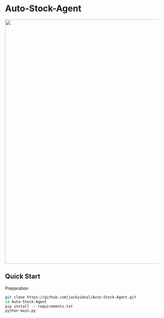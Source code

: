 # Auto-Stock-Agent

<p align="center">
    <img src="assets/model_structure.png" width="800"/>
<p>


## Quick Start

Preparation

```bash
git clone https://github.com/jackyideal/Auto-Stock-Agent.git
cd Auto-Stock-Agent
pip install -r requirements.txt
python main.py
```
